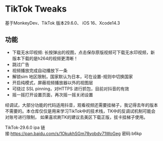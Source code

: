 # TikTok Tweaks
基于MonkeyDev、TikTok 版本29.6.0、 iOS 16、Xcode14.3

## 功能
- 下载无水印视频: 长按弹出的视图，点击保存原版视频可下载无水印视频，新版本下载的是h264的视频更清晰！
- 跳过广告
- 视频播放完成自动播放下一条
- 解锁sim 地区限制，国家默认为日本，可在设置-规则中切换国家
- 开启纯模式，屏蔽视频播放器以外的视图层
- 可绕过 SSL pinning，对HTTPS 进行抓包，目前对抖音的有效
- 摇一摇打开设置页面，再次摇一摇关闭设置

经调试，大部分功能的代码适用抖音，观看视频还需要挂梯子，我记得去年的版本不需要的。本仓库仅仅是用来学习TikTok中的技术栈，TK中的反调试机制可能会对账号进行限制， 如果喜欢刷TK的建议去美区下载正版，拔卡挂梯子使用。


TikTok-29.6.0 ipa 链接:https://pan.baidu.com/s/1OkukhSGm78yobdv71WoGeg  密码:b6kp
